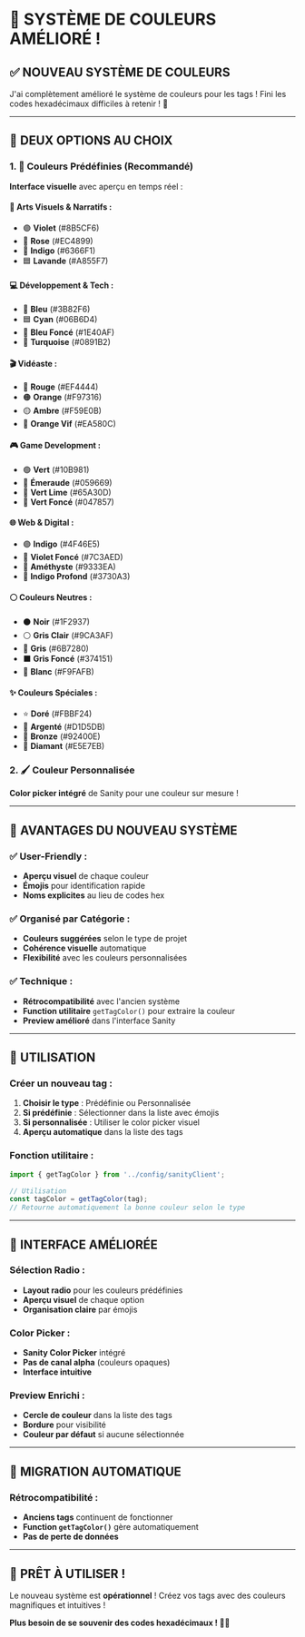 # 🎨 SYSTÈME DE COULEURS AMÉLIORÉ !

## ✅ **NOUVEAU SYSTÈME DE COULEURS**

J'ai complètement amélioré le système de couleurs pour les tags ! Fini les codes hexadécimaux difficiles à retenir ! 🎉

---

## 🚀 **DEUX OPTIONS AU CHOIX**

### **1. 🎨 Couleurs Prédéfinies (Recommandé)**
**Interface visuelle** avec aperçu en temps réel :

#### **🎨 Arts Visuels & Narratifs :**
- 🟣 **Violet** (#8B5CF6)
- 🔴 **Rose** (#EC4899)  
- 💜 **Indigo** (#6366F1)
- 🟦 **Lavande** (#A855F7)

#### **💻 Développement & Tech :**
- 🔵 **Bleu** (#3B82F6)
- 🟦 **Cyan** (#06B6D4)
- 🔷 **Bleu Foncé** (#1E40AF)
- 💙 **Turquoise** (#0891B2)

#### **🎬 Vidéaste :**
- 🔴 **Rouge** (#EF4444)
- 🟠 **Orange** (#F97316)
- 🟡 **Ambre** (#F59E0B)
- 🍊 **Orange Vif** (#EA580C)

#### **🎮 Game Development :**
- 🟢 **Vert** (#10B981)
- 🌿 **Émeraude** (#059669)
- 💚 **Vert Lime** (#65A30D)
- 🌱 **Vert Foncé** (#047857)

#### **🌐 Web & Digital :**
- 🟣 **Indigo** (#4F46E5)
- 💜 **Violet Foncé** (#7C3AED)
- 🔮 **Améthyste** (#9333EA)
- 🌌 **Indigo Profond** (#3730A3)

#### **⚪ Couleurs Neutres :**
- ⚫ **Noir** (#1F2937)
- ⚪ **Gris Clair** (#9CA3AF)
- 🔘 **Gris** (#6B7280)
- ⬛ **Gris Foncé** (#374151)
- 🤍 **Blanc** (#F9FAFB)

#### **✨ Couleurs Spéciales :**
- ⭐ **Doré** (#FBBF24)
- 🥈 **Argenté** (#D1D5DB)
- 🥉 **Bronze** (#92400E)
- 💎 **Diamant** (#E5E7EB)

### **2. 🖌️ Couleur Personnalisée**
**Color picker intégré** de Sanity pour une couleur sur mesure !

---

## 🎯 **AVANTAGES DU NOUVEAU SYSTÈME**

### **✅ User-Friendly :**
- **Aperçu visuel** de chaque couleur
- **Émojis** pour identification rapide
- **Noms explicites** au lieu de codes hex

### **✅ Organisé par Catégorie :**
- **Couleurs suggérées** selon le type de projet
- **Cohérence visuelle** automatique
- **Flexibilité** avec les couleurs personnalisées

### **✅ Technique :**
- **Rétrocompatibilité** avec l'ancien système
- **Function utilitaire** `getTagColor()` pour extraire la couleur
- **Preview amélioré** dans l'interface Sanity

---

## 🔧 **UTILISATION**

### **Créer un nouveau tag :**
1. **Choisir le type** : Prédéfinie ou Personnalisée
2. **Si prédéfinie** : Sélectionner dans la liste avec émojis
3. **Si personnalisée** : Utiliser le color picker visuel
4. **Aperçu automatique** dans la liste des tags

### **Fonction utilitaire :**
```javascript
import { getTagColor } from '../config/sanityClient';

// Utilisation
const tagColor = getTagColor(tag);
// Retourne automatiquement la bonne couleur selon le type
```

---

## 🎨 **INTERFACE AMÉLIORÉE**

### **Sélection Radio :**
- **Layout radio** pour les couleurs prédéfinies
- **Aperçu visuel** de chaque option
- **Organisation claire** par émojis

### **Color Picker :**
- **Sanity Color Picker** intégré
- **Pas de canal alpha** (couleurs opaques)
- **Interface intuitive**

### **Preview Enrichi :**
- **Cercle de couleur** dans la liste des tags
- **Bordure** pour visibilité
- **Couleur par défaut** si aucune sélectionnée

---

## 🚀 **MIGRATION AUTOMATIQUE**

### **Rétrocompatibilité :**
- **Anciens tags** continuent de fonctionner
- **Function `getTagColor()`** gère automatiquement
- **Pas de perte de données**

---

## 🎉 **PRÊT À UTILISER !**

Le nouveau système est **opérationnel** ! Créez vos tags avec des couleurs magnifiques et intuitives ! 

**Plus besoin de se souvenir des codes hexadécimaux ! 🎨✨** 